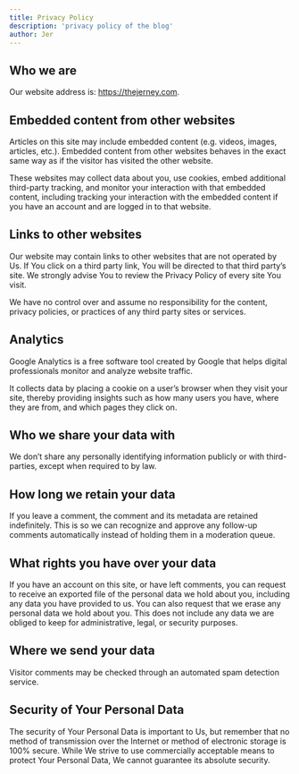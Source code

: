 ```yaml
---
title: Privacy Policy
description: 'privacy policy of the blog'
author: Jer
---
```


## Who we are
Our website address is: https://thejerney.com.

## Embedded content from other websites
Articles on this site may include embedded content (e.g. videos, images, articles, etc.). Embedded content from other websites behaves in the exact same way as if the visitor has visited the other website.

These websites may collect data about you, use cookies, embed additional third-party tracking, and monitor your interaction with that embedded content, including tracking your interaction with the embedded content if you have an account and are logged in to that website.

## Links to other websites
Our website may contain links to other websites that are not operated by Us. If You click on a third party link, You will be directed to that third party’s site. We strongly advise You to review the Privacy Policy of every site You visit.

We have no control over and assume no responsibility for the content, privacy policies, or practices of any third party sites or services.

## Analytics
Google Analytics is a free software tool created by Google that helps digital professionals monitor and analyze website traffic.

It collects data by placing a cookie on a user’s browser when they visit your site, thereby providing insights such as how many users you have, where they are from, and which pages they click on.

## Who we share your data with
We don’t share any personally identifying information publicly or with third-parties, except when required to by law.

## How long we retain your data
If you leave a comment, the comment and its metadata are retained indefinitely. This is so we can recognize and approve any follow-up comments automatically instead of holding them in a moderation queue.

## What rights you have over your data
If you have an account on this site, or have left comments, you can request to receive an exported file of the personal data we hold about you, including any data you have provided to us. You can also request that we erase any personal data we hold about you. This does not include any data we are obliged to keep for administrative, legal, or security purposes.

## Where we send your data
Visitor comments may be checked through an automated spam detection service.

## Security of Your Personal Data
The security of Your Personal Data is important to Us, but remember that no method of transmission over the Internet or method of electronic storage is 100% secure. While We strive to use commercially acceptable means to protect Your Personal Data, We cannot guarantee its absolute security.
